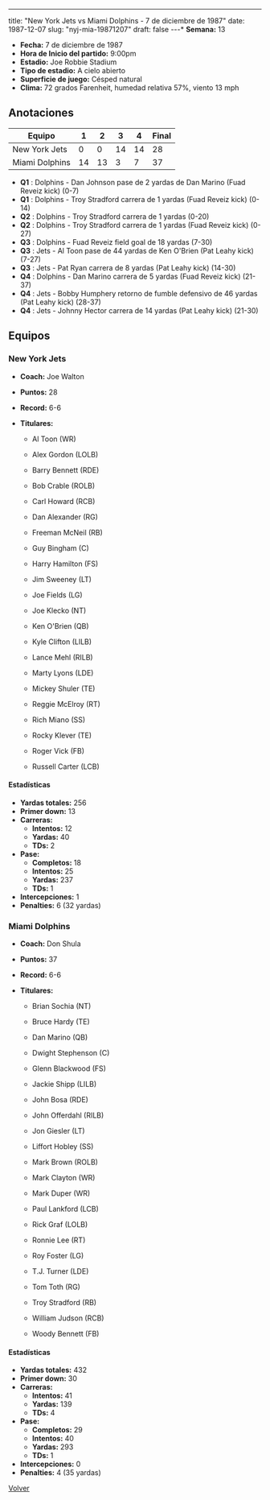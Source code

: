 ---
title: "New York Jets vs Miami Dolphins - 7 de diciembre de 1987"
date: 1987-12-07
slug: "nyj-mia-19871207"
draft: false
---* **Semana:** 13
* **Fecha:** 7 de diciembre de 1987
* **Hora de Inicio del partido:** 9:00pm
* **Estadio:** Joe Robbie Stadium
* **Tipo de estadio:** A cielo abierto
* **Superficie de juego:** Césped natural
* **Clima:** 72 grados Farenheit, humedad relativa 57%, viento 13 mph




## Anotaciones
| Equipo | 1 | 2 | 3 | 4 | Final |
|--------|---|---|---|---|-------|
| New York Jets  | 0 | 0 | 14 | 14  | 28 |
| Miami Dolphins  | 14 | 13 | 3 | 7  | 37 |
* **Q1** : Dolphins - Dan Johnson pase de 2 yardas de Dan Marino (Fuad Reveiz kick) (0-7)
* **Q1** : Dolphins - Troy Stradford carrera de 1 yardas (Fuad Reveiz kick) (0-14)
* **Q2** : Dolphins - Troy Stradford carrera de 1 yardas (0-20)
* **Q2** : Dolphins - Troy Stradford carrera de 1 yardas (Fuad Reveiz kick) (0-27)
* **Q3** : Dolphins - Fuad Reveiz field goal de 18 yardas (7-30)
* **Q3** : Jets - Al Toon pase de 44 yardas de Ken O'Brien (Pat Leahy kick) (7-27)
* **Q3** : Jets - Pat Ryan carrera de 8 yardas (Pat Leahy kick) (14-30)
* **Q4** : Dolphins - Dan Marino carrera de 5 yardas (Fuad Reveiz kick) (21-37)
* **Q4** : Jets - Bobby Humphery retorno de fumble defensivo de 46 yardas (Pat Leahy kick) (28-37)
* **Q4** : Jets - Johnny Hector carrera de 14 yardas (Pat Leahy kick) (21-30)


## Equipos


### New York Jets
* **Coach:** Joe Walton
* **Puntos:** 28
* **Record:** 6-6
* **Titulares:** 

  * Al Toon (WR) 

  * Alex Gordon (LOLB) 

  * Barry Bennett (RDE) 

  * Bob Crable (ROLB) 

  * Carl Howard (RCB) 

  * Dan Alexander (RG) 

  * Freeman McNeil (RB) 

  * Guy Bingham (C) 

  * Harry Hamilton (FS) 

  * Jim Sweeney (LT) 

  * Joe Fields (LG) 

  * Joe Klecko (NT) 

  * Ken O'Brien (QB) 

  * Kyle Clifton (LILB) 

  * Lance Mehl (RILB) 

  * Marty Lyons (LDE) 

  * Mickey Shuler (TE) 

  * Reggie McElroy (RT) 

  * Rich Miano (SS) 

  * Rocky Klever (TE) 

  * Roger Vick (FB) 

  * Russell Carter (LCB) 

#### Estadísticas
* **Yardas totales:** 256
* **Primer down:** 13
* **Carreras:**
  * **Intentos:** 12
  * **Yardas:** 40
  * **TDs:** 2
* **Pase:**
  * **Completos:** 18
  * **Intentos:** 25
  * **Yardas:** 237
  * **TDs:** 1
* **Intercepciones:** 1
* **Penalties:** 6 (32 yardas)

### Miami Dolphins
* **Coach:** Don Shula
* **Puntos:** 37
* **Record:** 6-6
* **Titulares:** 

  * Brian Sochia (NT) 

  * Bruce Hardy (TE) 

  * Dan Marino (QB) 

  * Dwight Stephenson (C) 

  * Glenn Blackwood (FS) 

  * Jackie Shipp (LILB) 

  * John Bosa (RDE) 

  * John Offerdahl (RILB) 

  * Jon Giesler (LT) 

  * Liffort Hobley (SS) 

  * Mark Brown (ROLB) 

  * Mark Clayton (WR) 

  * Mark Duper (WR) 

  * Paul Lankford (LCB) 

  * Rick Graf (LOLB) 

  * Ronnie Lee (RT) 

  * Roy Foster (LG) 

  * T.J. Turner (LDE) 

  * Tom Toth (RG) 

  * Troy Stradford (RB) 

  * William Judson (RCB) 

  * Woody Bennett (FB) 

#### Estadísticas
* **Yardas totales:** 432
* **Primer down:** 30
* **Carreras:**
  * **Intentos:** 41
  * **Yardas:** 139
  * **TDs:** 4
* **Pase:**
  * **Completos:** 29
  * **Intentos:** 40
  * **Yardas:** 293
  * **TDs:** 1
* **Intercepciones:** 0
* **Penalties:** 4 (35 yardas)


[Volver](/historia/1987)

